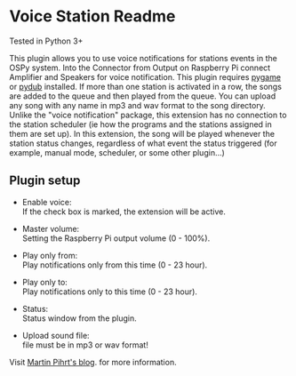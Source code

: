 Voice Station Readme
====

Tested in Python 3+

This plugin allows you to use voice notifications for stations events in the OSPy system. Into the Connector from Output on Raspberry Pi connect Amplifier and Speakers for voice notification. This plugin requires [pygame](https://www.pygame.org/news) or [pydub](https://github.com/jiaaro/pydub) installed. If more than one station is activated in a row, the songs are added to the queue and then played from the queue. You can upload any song with any name in mp3 and wav format to the song directory. Unlike the "voice notification" package, this extension has no connection to the station scheduler (ie how the programs and the stations assigned in them are set up). In this extension, the song will be played whenever the station status changes, regardless of what event the status triggered (for example, manual mode, scheduler, or some other plugin...)

Plugin setup
-----------

* Enable voice:  
  If the check box is marked, the extension will be active.
  
* Master volume:  
  Setting the Raspberry Pi output volume (0 - 100%).
  
* Play only from:  
  Play notifications only from this time (0 - 23 hour).
  
* Play only to:  
  Play notifications only to this time (0 - 23 hour).
 
* Status:  
  Status window from the plugin.

* Upload sound file:  
  file must be in mp3 or wav format!

Visit [Martin Pihrt's blog](https://pihrt.com). for more information.  
